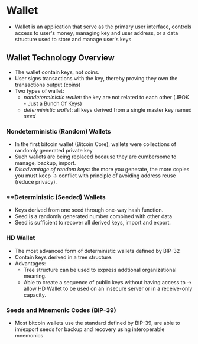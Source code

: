# **Wallet**
- Wallet is an application that serve as the primary user interface, controls access to user's money, managing key and user address, or a data structure used to store and manage user's keys
## **Wallet Technology Overview**
- The wallet contain keys, not coins.
- User signs transactions with the key, thereby proving they own the transactions output (coins)
- Two types of wallet:
  + _nondeterministic wallet_: the key are not related to each other (JBOK - Just a Bunch Of Keys)
  + _deterministic wallet_: all keys derived from a single master key named _seed_
### **Nondeterministic (Random) Wallets**
- In the first bitcoin wallet (Bitcoin Core), wallets were collections of randomly generated private key
- Such wallets are being replaced because they are cumbersome to manage, backup, import.
- _Disadvantage of random keys_: the more you generate, the more copies you must keep -> conflict with principle of avoiding address reuse (reduce privacy).

### **Deterministic (Seeded) Wallets
- Keys derived from one seed through one-way hash function.
- Seed is a randomly generated number combined with other data
- Seed is sufficient to recover all derived keys, import and export.
### **HD Wallet**
- The most advanced form of deterministic wallets defined by BIP-32
- Contain keys derived in a tree structure.
- Advantages:
  + Tree structure can be used to express addtional organizational meaning.
  + Able to create a sequence of public keys without having access to -> allow HD Wallet to be used on an insecure server or in a receive-only  capacity.
### **Seeds and Mnemonic Codes (BIP-39)**
- Most bitcoin wallets use the standard defined by BIP-39, are able to im/export seeds for backup and recovery using interoperable mnemonics
